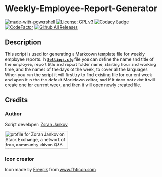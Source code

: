 # Weekly-Employee-Report-Generator

[![made-with-powershell](https://img.shields.io/badge/PowerShell-1f425f?logo=Powershell)](https://microsoft.com/PowerShell)
[![License: GPL v3](https://img.shields.io/badge/License-GPLv3-blue.svg)](https://www.gnu.org/licenses/gpl-3.0)
[![Codacy Badge](https://app.codacy.com/project/badge/Grade/8aecaaa6649542bda52523066e0fe775)](https://www.codacy.com/gh/Zoran-Jankov/Weekly-Employee-Report-Generator/dashboard?utm_source=github.com&amp;utm_medium=referral&amp;utm_content=Zoran-Jankov/Weekly-Employee-Report-Generator&amp;utm_campaign=Badge_Grade)
[![CodeFactor](https://www.codefactor.io/repository/github/zoran-jankov/weekly-employee-report-generator/badge)](https://www.codefactor.io/repository/github/zoran-jankov/weekly-employee-report-generator)
[![Github All Releases](https://img.shields.io/github/downloads/Zoran-Jankov/Weekly-Employee-Report-Generator/total.svg)]()

## Description

This script is used for generating a Markdown template file for weekly employee reports. In [**`Settings.cfg`**](https://github.com/Zoran-Jankov/Weekly-Employee-Report-Generator/blob/main/Settings.cfg) file you can define the name and title of the employee, report title and report folder name, starting hour and working time, and the names of the days of the week, to cover all the languages. When you run the script it will first try to find existing file for current week and open it in the the default Markdown editor, and if it does not exist it will create one for current week, and then it will open newly created file.

## Credits

### Author

Script developer:  [Zoran Jankov](https://www.linkedin.com/in/zoran-jankov-b1054b196/)

<a href="https://stackexchange.com/users/12947676/zoran-jankov"><img src="https://stackexchange.com/users/flair/12947676.png" width="208" height="58" alt="profile for Zoran Jankov on Stack Exchange, a network of free, community-driven Q&amp;A sites" title="profile for Zoran Jankov on Stack Exchange, a network of free, community-driven Q&amp;A sites" /></a>

### Icon creator

Icon made by <a href="http://www.freepik.com/" title="Freepik">Freepik</a> from <a href="https://www.flaticon.com/" title="Flaticon"> www.flaticon.com</a>
